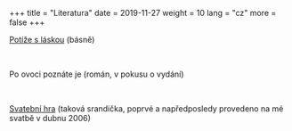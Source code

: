+++
title = "Literatura"
date = 2019-11-27
weight = 10
lang = "cz"
more = false
+++




<i class="fa-solid fa-file-pdf"></i> [Potíže s láskou](/docs/potize.pdf) (básně)

<br>

<i class="fa-solid fa-file-pdf"></i> Po ovoci poznáte je (román, v pokusu o vydání) 

<br>


<i class="fa-solid fa-file-pdf"></i> [Svatební hra](/docs/svatebnihra.pdf)   (taková srandička, poprvé a napředposledy provedeno na mé svatbě v dubnu 2006)

<!-- more -->

